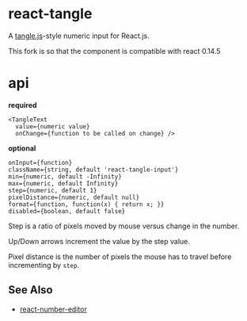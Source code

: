 # react-tangle

A [tangle.js](http://worrydream.com/Tangle/)-style numeric input for React.js.

This fork is so that the component is compatible with react 0.14.5

# api

**required**

```
<TangleText
  value={numeric value}
  onChange={function to be called on change} />
```

**optional**

```
onInput={function}
className={string, default 'react-tangle-input'}
min={numeric, default -Infinity}
max={numeric, default Infinity}
step={numeric, default 1}
pixelDistance={numeric, default null}
format={function, function(x) { return x; }}
disabled={boolean, default false}
```

Step is a ratio of pixels moved by mouse versus change in the number.

Up/Down arrows increment the value by the step value.

Pixel distance is the number of pixels the mouse has to travel before
incrementing by `step`.

## See Also

* [react-number-editor](https://github.com/tleunen/react-number-editor)
